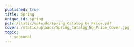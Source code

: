 ```yaml
---
published: true
title: Spring
unique_id: spring
pdf: /static/uploads/Spring_Catalog_No_Price.pdf
cover: /static/uploads/Spring_Catalog_No_Price_Cover.jpg
topic:
  - seasonal
---
```

